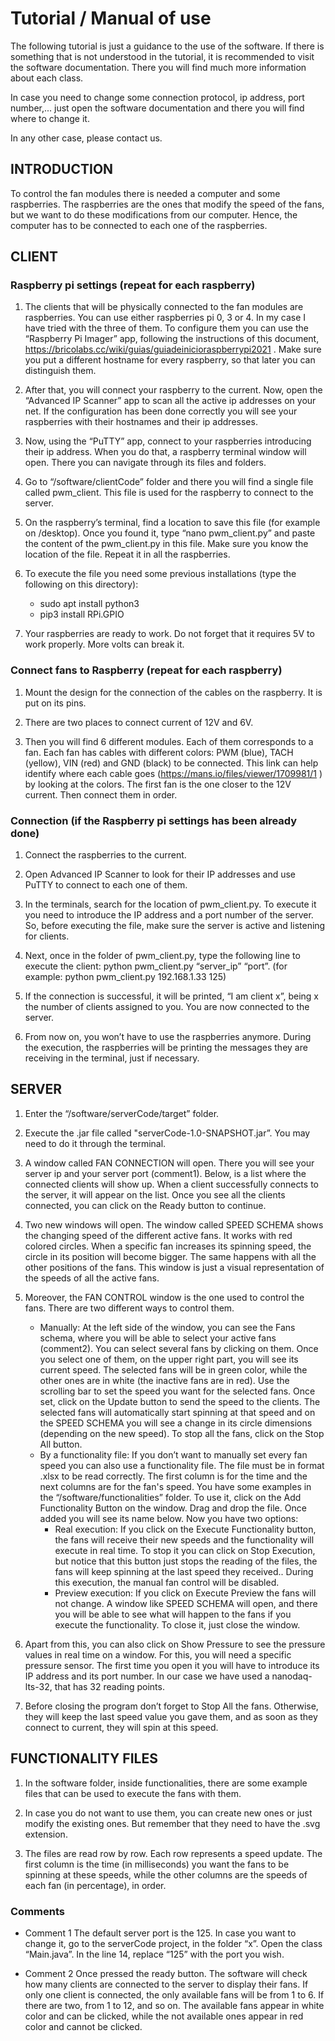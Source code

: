 # Tutorial / Manual of use



The following tutorial is just a guidance to the use of the software. If there is something that is not understood in the tutorial, it is recommended to visit the software documentation. There you will find much more information about each class.


In case you need to change some connection protocol, ip address, port number,... just open the software documentation and there you will find where to change it.


In any other case, please contact us.


## INTRODUCTION


To control the fan modules there is needed a computer and some raspberries. The raspberries are the ones that modify the speed of the fans, but we want to do these modifications from our computer. Hence, the computer has to be connected to each one of the raspberries.



## CLIENT


### Raspberry pi settings (repeat for each raspberry)
1.  The clients that will be physically connected to the fan modules are raspberries. You can use either raspberries pi 0, 3 or 4. In my case I have tried with the three of them. To configure them you can use the “Raspberry Pi Imager” app, following the instructions of this document, https://bricolabs.cc/wiki/guias/guiadeinicioraspberrypi2021 . Make sure you put a different hostname for every raspberry, so that later you can distinguish them.


2.  After that, you will connect your raspberry to the current. Now, open the “Advanced IP Scanner” app to scan all the active ip addresses on your net. If the configuration has been done correctly you will see your raspberries with their hostnames and their ip addresses.


3.  Now, using the “PuTTY” app, connect to your raspberries introducing their ip address. When you do that, a raspberry terminal window will open. There you can navigate through its files and folders.


4.  Go to “/software/clientCode” folder and there you will find a single file called pwm_client. This file is used for the raspberry to connect to the server.


5.  On the raspberry’s terminal, find a location to save this file (for example on /desktop). Once you found it, type “nano pwm_client.py” and paste the content of the pwm_client.py in this file. Make sure you know the location of the file. Repeat it in all the raspberries.

6. To execute the file you need some previous installations (type the following on this directory):
    * sudo apt install python3
    * pip3 install RPi.GPIO

7. Your raspberries are ready to work. Do not forget that it requires 5V to work properly. More volts can break it.


### Connect fans to Raspberry (repeat for each raspberry)
1.  Mount the design for the connection of the cables on the raspberry. It is put on its pins.


2. There are two places to connect current of 12V and 6V.


3. Then you will find 6 different modules. Each of them corresponds to a fan. Each fan has cables with different colors: PWM (blue), TACH (yellow), VIN (red) and GND (black) to be connected. This link can help identify where each cable goes (https://mans.io/files/viewer/1709981/1 ) by looking at the colors. The first fan is the one closer to the 12V current. Then connect them in order.




### Connection (if the Raspberry pi settings has been already done)
1.  Connect the raspberries to the current. 


2.  Open Advanced IP Scanner to look for their IP addresses and use PuTTY to connect to each one of them.


3.  In the terminals, search for the location of pwm_client.py. To execute it you need to introduce the IP address and a port number of the server. So, before executing the file, make sure the server is active and listening for clients.


4.  Next, once in the folder of pwm_client.py, type the following line to execute the client: python pwm_client.py “server_ip” “port”. (for example: python pwm_client.py 192.168.1.33 125)


5.  If the connection is successful, it will be printed, “I am client x”, being x the number of clients assigned to you. You are now connected to the server.


6.  From now on, you won’t have to use the raspberries anymore. During the execution, the raspberries will be printing the messages they are receiving in the terminal, just if necessary.


##  SERVER
1.  Enter the “/software/serverCode/target” folder.


2.  Execute the .jar file called "serverCode-1.0-SNAPSHOT.jar”. You may need to do it through the terminal.


3.  A window called FAN CONNECTION will open. There you will see your server ip and your server port (comment1). Below, is a list where the connected clients will show up. When a client successfully connects to the server, it will appear on the list.
Once you see all the clients connected, you can click on the Ready button to continue.


4.  Two new windows will open. The window called SPEED SCHEMA shows the changing speed of the different active fans. It works with red colored circles. When a specific fan increases its spinning speed, the circle in its position will become bigger. The same happens with all the other positions of the fans. This window is just a visual representation of the speeds of all the active fans.


5.  Moreover, the FAN CONTROL window is the one used to control the fans. There are two different ways to control them.
    - Manually: At the left side of the window, you can see the Fans schema, where you will be able to select your active fans (comment2). You can select several fans by clicking on them. Once you select one of them, on the upper right part, you will see its current speed. The selected fans will be in green color, while the other ones are in white (the inactive fans are in red).
Use the scrolling bar to set the speed you want for the selected fans. Once set, click on the Update button to send the speed to the clients. The selected fans will automatically start spinning at that speed and on the SPEED SCHEMA you will see a change in its circle dimensions (depending on the new speed). To stop all the fans, click on the Stop All button.
    - By a functionality file: If you don’t want to manually set every fan speed you can also use a functionality file. The file must be in format .xlsx to be read correctly. The first column is for the time and the next columns are for the fan's speed. You have some examples in the “/software/functionalities” folder. To use it, click on the Add Functionality Button on the window. Drag and drop the file. Once added you will see its name below. Now you have two options:
        - Real execution: If you click on the Execute Functionality button, the fans will receive their new speeds and the functionality will execute in real time. To stop it you can click on Stop Execution, but notice that this button just stops the reading of the files, the fans will keep spinning at the last speed they received.. During this execution, the manual fan control will be disabled.
        - Preview execution: If you click on Execute Preview the fans will not change. A window like SPEED SCHEMA will open, and there you will be able to see what will happen to the fans if you execute the functionality. To close it, just close the window.


6. Apart from this, you can also click on Show Pressure to see the pressure values in real time on a window. For this, you will need a specific pressure sensor. The first time you open it you will have to introduce its IP address and its port number. In our case we have used a nanodaq-lts-32, that has 32 reading points.


7. Before closing the program don’t forget to Stop All the fans. Otherwise, they will keep the last speed value you gave them, and as soon as they connect to current, they will spin at this speed.


##  FUNCTIONALITY FILES


1. In the software folder, inside functionalities, there are some example files that can be used to execute the fans with them.


2. In case you do not want to use them, you can create new ones or just modify the existing ones. But remember that they need to have the .svg extension.


3. The files are read row by row. Each row represents a speed update. The first column is the time (in milliseconds) you want the fans to be spinning at these speeds, while the other columns are the speeds of each fan (in percentage), in order.
 
### Comments
- Comment 1
The default server port is the 125. In case you want to change it, go to the serverCode project, in the folder “x”. Open the class “Main.java”. In the line 14, replace “125” with the port you wish.


- Comment 2
Once pressed the ready button. The software will check how many clients are connected to the server to display their fans. If only one client is connected, the only available fans will be from 1 to 6. If there are two, from 1 to 12, and so on. The available fans appear in white color and can be clicked, while the not available ones appear in red color and cannot be clicked.
